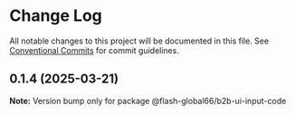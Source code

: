 # Change Log

All notable changes to this project will be documented in this file.
See [Conventional Commits](https://conventionalcommits.org) for commit guidelines.

## 0.1.4 (2025-03-21)

**Note:** Version bump only for package @flash-global66/b2b-ui-input-code
